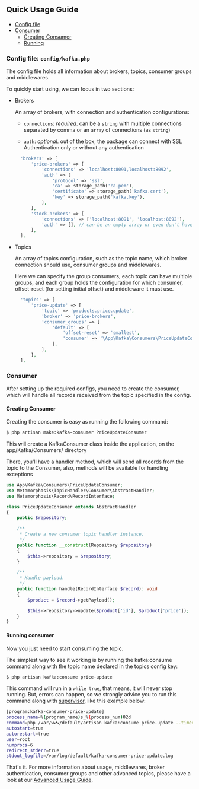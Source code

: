 ## Quick Usage Guide

- [Config file](#config)
- [Consumer](#consumer)
   - [Creating Consumer](#creating-consumer)
   - [Running](#running-consumer)

<a name="config"></a>
### Config file: `config/kafka.php`

The config file holds all information about brokers, topics, consumer groups and middlewares.

To quickly start using, we can focus in two sections:
- Brokers

    An array of brokers, with connection and authentication configurations:

    - `connections`: *required*. can be a `string` with multiple connections separated by comma or an `array` of connections (as `string`)

    - `auth`: *optional*. out of the box, the package can connect with SSL Authentication only or without any authentication

    ```php
      'brokers' => [
          'price-brokers' => [
              'connections' => 'localhost:8091,localhost:8092',
              'auth' => [
                  'protocol' => 'ssl',
                  'ca' => storage_path('ca.pem'),
                  'certificate' => storage_path('kafka.cert'),
                  'key' => storage_path('kafka.key'),
              ],
          ],
          'stock-brokers' => [
              'connections' => ['localhost:8091', 'localhost:8092'],
              'auth' => [], // can be an empty array or even don't have this key in the broker config
          ],
      ],
    ```

- Topics

    An array of topics configuration, such as the topic name, which broker connection should use, consumer groups and middlewares.

    Here we can specify the group consumers, each topic can have multiple groups,
    and each group holds the configuration for which consumer, offset-reset (for setting initial offset) and middleware it must use.

    ```php
      'topics' => [
          'price-update' => [
              'topic' => 'products.price.update',
              'broker' => 'price-brokers',
              'consumer_groups' => [
                  'default' => [
                      'offset-reset' => 'smallest',
                      'consumer' => '\App\Kafka\Consumers\PriceUpdateConsumer',
                  ],
              ],
          ],
      ],
    ```

<a name="consumer"></a>
### Consumer

After setting up the required configs, you need to create the consumer, which will handle all records received
from the topic specified in the config.

<a name="creating-consumer"></a>
#### Creating Consumer

Creating the consumer is easy as running the following command:
```bash
$ php artisan make:kafka-consumer PriceUpdateConsumer
```
This will create a KafkaConsumer class inside the application, on the app/Kafka/Consumers/ directory

There, you'll have a handler method, which will send all records from the topic to the Consumer,
also, methods will be available for handling exceptions

```php
use App\Kafka\Consumers\PriceUpdateConsumer;
use Metamorphosis\TopicHandler\Consumer\AbstractHandler;
use Metamorphosis\Record\RecordInterface;

class PriceUpdateConsumer extends AbstractHandler
{
    public $repository;

    /**
     * Create a new consumer topic handler instance.
     */
    public function __construct(Repository $repository)
    {
        $this->repository = $repository;
    }

    /**
     * Handle payload.
     */
    public function handle(RecordInterface $record): void
    {
        $product = $record->getPayload();

        $this->repository->update($product['id'], $product['price']);
    }
}
```

<a name="running-consumer"></a>
#### Running consumer

Now you just need to start consuming the topic.

The simplest way to see it working is by running the kafka:consume command along with the topic name
declared in the topics config key:

```bash
$ php artisan kafka:consume price-update
```

This command will run in a `while true`, that means, it will never stop running.
But, errors can happen, so we strongly advice you to run this command along with [supervisor](http://supervisord.org/running.html),
like this example below:
```bash
[program:kafka-consumer-price-update]
process_name=%(program_name)s_%(process_num)02d
command=php /var/www/default/artisan kafka:consume price-update --timeout=-1
autostart=true
autorestart=true
user=root
numprocs=6
redirect_stderr=true
stdout_logfile=/var/log/default/kafka-consumer-price-update.log
```

That's it. For more information about usage, middlewares, broker authentication, consumer groups and other advanced topics, please have a look at our [Advanced Usage Guide](advanced.md).

